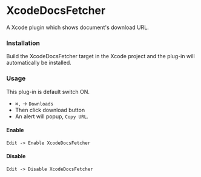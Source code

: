 # XcodeDocsFetcher
A Xcode plugin which shows document's download URL. 

### Installation
Build the XcodeDocsFetcher target in the Xcode project and the plug-in will automatically be installed.

### Usage
This plug-in is default switch ON.

* ```⌘,``` -> ```Downloads```
* Then click download button
* An alert will popup, ```Copy URL```.

#### Enable
```Edit -> Enable XcodeDocsFetcher```

#### Disable
```Edit -> Disable XcodeDocsFetcher```

